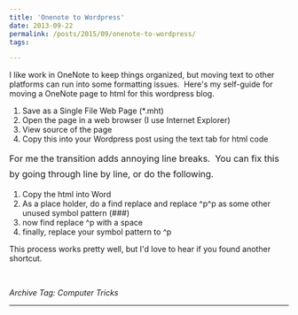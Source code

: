 ```yaml
---
title: 'Onenote to Wordpress'
date: 2013-09-22
permalink: /posts/2015/09/onenote-to-wordpress/
tags:

---
```


I like work in OneNote to keep things organized, but moving text to other platforms can run into some formatting issues.  Here's my self-guide for moving a OneNote page to html for this wordpress blog.
<ol>
	<li>Save as a Single File Web Page (*.mht)</li>
	<li>Open the page in a web browser (I use Internet Explorer)</li>
	<li>View source of the page</li>
	<li>Copy this into your Wordpress post using the text tab for html code</li>
</ol>
<span style="line-height: 1.714285714; font-size: 1rem;">For me the transition adds annoying line breaks.  You can fix this by going through line by line, or do the following.</span>
<ol>
	<li>Copy the html into Word</li>
	<li>As a place holder, do a find replace and replace ^p^p as some other unused symbol pattern (###)</li>
	<li>now find replace ^p with a space</li>
	<li>finally, replace your symbol pattern to ^p</li>
</ol>
This process works pretty well, but I'd love to hear if you found another shortcut.

&nbsp;

*Archive Tag: Computer Tricks*

------